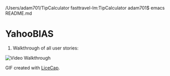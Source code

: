 /Users/adam701/TipCalculator
fasttravel-lm:TipCalculator adam701$ emacs README.md

YahooBIAS
===================================================

1. Walkthrough of all user stories:

![Video Walkthrough](YahooBIAS_Chen.gif)

GIF created with [LiceCap](http://www.cockos.com/licecap/).

